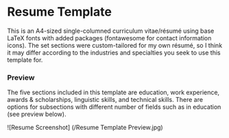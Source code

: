 # Resume Template

This is an A4-sized single-columned curriculum vitae/résumé using base LaTeX fonts with added packages (fontawesome for contact information icons). The set sections were custom-tailored for my own résumé, so I think it may differ according to the industries and specialties you seek to use this template for.

### Preview

The five sections included in this template are education, work experience, awards & scholarships, linguistic skills, and technical skills. There are options for subsections with different number of fields such as in education (see preview below).

![Resume Screenshot] (/Resume Template Preview.jpg)

